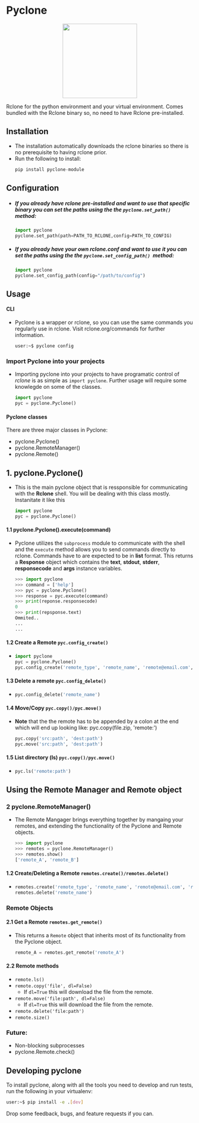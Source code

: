 # Pyclone

<p align="center">
  <img  height="200px" src="https://i.gyazo.com/895208fd1863d4ab41f61d0bae8fa7c7.png" />
</p>

Rclone for the python environment and your virtual environment. Comes bundled with the Rclone binary so, no need to have Rclone pre-installed.

##    Installation


- The installation automatically downloads the rclone binaries so there is no prerequisite to having rclone prior.
- Run the following to install:
    ```python
    pip install pyclone-module
    ```
    
## Configuration

- ##### If you already have rclone pre-installed and want to use that specific binary you can set the paths using the the `pyclone.set_path() `method:

    ```python
    import pyclone
    pyclone.set_path(path=PATH_TO_RCLONE,config=PATH_TO_CONFIG)
    ```
- ##### If you already have your own rclone.conf and want to use it you can set the paths using the the `pyclone.set_config_path() `method:

    ```python
    import pyclone
    pyclone.set_config_path(config="/path/to/config")
    ```

## Usage

#### CLI

- Pyclone is a wrapper or rclone, so you can use the same commands you regularly use in rclone. Visit rclone.org/commands for further information.

    ```bash
    user:~$ pyclone config
    ```
    
### Import Pyclone into your projects

- Importing pyclone into your projects to have programatic control of *rclone* is as simple as `import pyclone`. Further usage will require some knowlegde on some of the classes.

    ```python
    import pyclone
    pyc = pyclone.Pyclone()
    ```

#### Pyclone classes

There are three major classes in Pyclone:

- pyclone.Pyclone()
- pyclone.RemoteManager()
- pyclone.Remote()

## 1. pyclone.Pyclone()

- This is the main pyclone object that is ressponsible for communicating with the **Rclone** shell. You will be dealing with this class mostly. Instanitate it like this

    ```python
    import pyclone
    pyc = pyclone.Pyclone()
    ```

#### 1.1 pyclone.Pyclone().execute(command)

- Pyclone utilizes the `subprocess` module to communicate with the shell and the `execute` method allows you to send commands directly to rclone. Commands have to are expected to be in **list** format. This returns a **Response** object which contains the **text**, **stdout**, **stderr**, **responsecode** and **args** instance variables. 

    ```python
    >>> import pyclone
    >>> command = ['help']
    >>> pyc = pyclone.Pyclone()
    >>> response = pyc.execute(command)
    >>> print(reponse.responsecode)
    0 
    >>> print(repsponse.text)
    Ommited..
    ...
    ...
    ```

#### 1.2 Create a Remote `pyc.config_create()`

- 
    ```python
    import pyclone
    pyc = pyclone.Pyclone()
    pyc.config_create('remote_type', 'remote_name', 'remote@email.com', 'remote_pass')
    ```

#### 1.3 Delete a remote `pyc.config_delete()`

- 
    ```python
    pyc.config_delete('remote_name')
    ```

#### 1.4 Move/Copy `pyc.copy()/pyc.move()`

- **Note** that the the remote has to be appended by a colon at the end which will end up looking like:
pyc.copy(file.zip, 'remote:')

    ```python
    pyc.copy('src:path', 'dest:path')
    pyc.move('src:path', 'dest:path')
    ```
#### 1.5 List directory (ls) `pyc.copy()/pyc.move()`
- 
    ```python
    pyc.ls('remote:path')
    ```

## Using the Remote Manager and Remote object

### 2 pyclone.RemoteManager()

- The Remote Mangager brings everything together by mangaing your remotes, and extending the functionality of the Pyclone and Remote objects.

    ```python
    >>> import pyclone
    >>> remotes = pyclone.RemoteManager()
    >>> remotes.show()
    ['remote_A', 'remote_B']
    ```

#### 1.2 Create/Deleting a Remote `remotes.create()/remotes.delete()`

- 
    ```python
    remotes.create('remote_type', 'remote_name', 'remote@email.com', 'remote_pass')
    remotes.delete('remote_name')
    ```

### Remote Objects

#### 2.1 Get a Remote `remotes.get_remote()`

- This returns a `Remote` object that inherits most of its functionality from the Pyclone object.

    ```python
    remote_A = remotes.get_remote('remote_A')
    ```

#### 2.2 Remote methods

- `remote.ls()`
- `remote.copy('file', dl=False)`
    - If `dl=True` this will download the file from the remote.
- `remote.move('file:path', dl=False)`
    - If `dl=True` this will download the file from the remote. 
- `remote.delete('file:path')`
- `remote.size()`

### Future:

- Non-blocking subprocesses
- pyclone.Remote.check()

## Developing pyclone

To install pyclone, along with all the tools you need to develop and run tests, run the following in your virtualenv:

```bash
user:~$ pip install -e .[dev]
```

Drop some feedback, bugs, and feature requests if you can.
